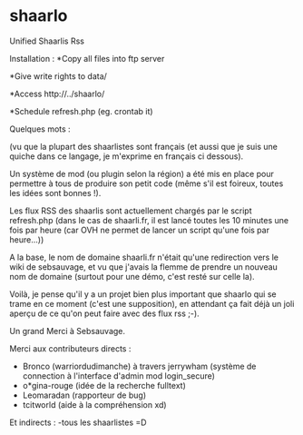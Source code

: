 shaarlo
=======

Unified Shaarlis Rss 

Installation : 
*Copy all files into ftp server

*Give write rights to data/

*Access http://../shaarlo/

*Schedule refresh.php (eg. crontab it)


Quelques mots : 

(vu que la plupart des shaarlistes sont français (et aussi que je suis une quiche dans ce langage, je m'exprime en français ci dessous).

Un système de mod (ou plugin selon la région) a été mis en place pour permettre à tous de produire son petit code (même s'il est foireux, toutes les idées sont bonnes !).
 
Les flux RSS des shaarlis sont actuellement chargés par le script refresh.php (dans le cas de shaarli.fr, il est lancé toutes les 10 minutes une fois par heure (car OVH ne permet de lancer un script qu'une fois par heure...))

A la base, le nom de domaine shaarli.fr n'était qu'une redirection vers le wiki de sebsauvage, et vu que j'avais la flemme de prendre un nouveau nom de domaine (surtout pour une démo, c'est resté sur celle la).


Voilà, je pense qu'il y a un projet bien plus important que shaarlo qui se trame en ce moment (c'est une supposition), en attendant ça fait déjà un joli aperçu de ce qu'on peut faire avec des flux rss ;-).


Un grand Merci à Sebsauvage.

Merci aux contributeurs directs : 
- Bronco (warriordudimanche) à travers jerrywham (système de connection à l'interface d'admin mod login_secure)
- o*gina-rouge (idée de la recherche fulltext)
- Leomaradan (rapporteur de bug)
- tcitworld (aide à la compréhension xd)

Et indirects : 
-tous les shaarlistes =D



